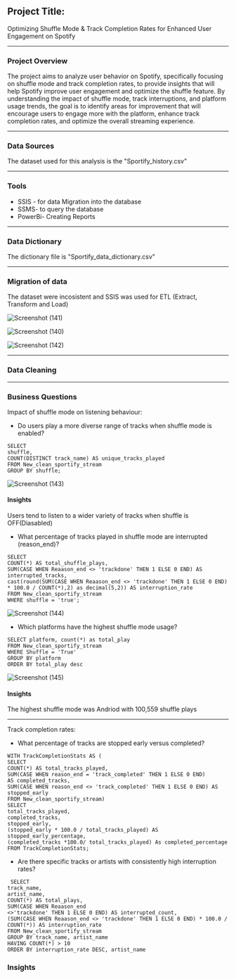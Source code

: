 ## Project Title:
Optimizing Shuffle Mode & Track Completion Rates for Enhanced User Engagement on Spotify

---


### Project Overview
The project aims to analyze user behavior on Spotify, specifically focusing on shuffle mode and track completion rates, to provide insights that will help Spotify improve user engagement and optimize the shuffle feature. By understanding the impact of shuffle mode, track interruptions, and platform usage trends, the goal is to identify areas for improvement that will encourage users to engage more with the platform, enhance track completion rates, and optimize the overall streaming experience.

---

### Data Sources
The dataset used for this analysis is the "Sportify_history.csv" 

---
### Tools
- SSIS - for data Migration into the database
- SSMS- to query the database
- PowerBi- Creating Reports

---
### Data Dictionary
The dictionary file is "Sportify_data_dictionary.csv"

---

### Migration of data
The dataset were incosistent and SSIS was used for ETL (Extract, Transform and Load)

![Screenshot (141)](https://github.com/user-attachments/assets/5a9dc09e-4d82-4b1e-ae4a-07fe0caf6563)

![Screenshot (140)](https://github.com/user-attachments/assets/6e16550a-926e-4e1e-9d70-51716de1b53d)

![Screenshot (142)](https://github.com/user-attachments/assets/6fdbd6ae-c4df-4969-b1ad-f2d787f784ee)

---
### Data Cleaning

------

### Business Questions
Impact of shuffle mode on listening behaviour:
- Do users play a more diverse range of tracks when shuffle mode is enabled?
  
```
SELECT 
shuffle,
COUNT(DISTINCT track_name) AS unique_tracks_played
FROM New_clean_sportify_stream
GROUP BY shuffle;

```
![Screenshot (143)](https://github.com/user-attachments/assets/1bd12bda-b395-46e3-bfbb-bddaea29ac27)

#### Insights
Users tend to listen to a wider variety of tracks when shuffle is OFF(Diasabled)

- What percentage of tracks played in shuffle mode are interrupted (reason_end)?

```
SELECT 
COUNT(*) AS total_shuffle_plays,
SUM(CASE WHEN Reaason_end <> 'trackdone' THEN 1 ELSE 0 END) AS interrupted_tracks,
cast(round(SUM(CASE WHEN Reaason_end <> 'trackdone' THEN 1 ELSE 0 END) * 100.0 / COUNT(*),2) as decimal(5,2)) AS interruption_rate
FROM New_clean_sportify_stream
WHERE shuffle = 'true';

```
![Screenshot (144)](https://github.com/user-attachments/assets/ae62a5c2-afa7-45e8-b485-fde98f583d1b)

- Which platforms have the highest shuffle mode usage?
```
SELECT platform, count(*) as total_play
FROM New_clean_sportify_stream
WHERE Shuffle = 'True'
GROUP BY platform
ORDER BY total_play desc

```
![Screenshot (145)](https://github.com/user-attachments/assets/8d3f7f8e-6a9c-4518-a176-8239b5680f43)

#### Insights
The highest shuffle mode was Andriod with 100,559 shuffle plays 

---

Track completion rates:
- What percentage of tracks are stopped early versus completed?

```
WITH TrackCompletionStats AS (
SELECT 
COUNT(*) AS total_tracks_played,
SUM(CASE WHEN reason_end = 'track_completed' THEN 1 ELSE 0 END)
AS completed_tracks,
SUM(CASE WHEN reason_end <> 'track_completed' THEN 1 ELSE 0 END) AS stopped_early
FROM New_clean_sportify_stream)
SELECT 
total_tracks_played,
completed_tracks,
stopped_early,
(stopped_early * 100.0 / total_tracks_played) AS stopped_early_percentage,
(completed_tracks *100.0/ total_tracks_played) As completed_percentage
FROM TrackCompletionStats;

```

- Are there specific tracks or artists with consistently high interruption rates?



```
 SELECT 
track_name, 
artist_name,
COUNT(*) AS total_plays,
SUM(CASE WHEN Reaason_end
<>'trackdone' THEN 1 ELSE 0 END) AS interrupted_count,
(SUM(CASE WHEN Reaason_end <> 'trackdone' THEN 1 ELSE 0 END) * 100.0 / COUNT(*)) AS interruption_rate
FROM New_clean_sportify_stream
GROUP BY track_name, artist_name
HAVING COUNT(*) > 10  
ORDER BY interruption_rate DESC, artist_name

```
### Insights




